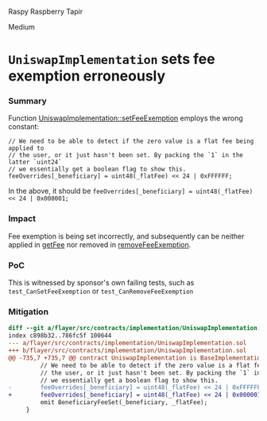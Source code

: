 Raspy Raspberry Tapir

Medium

# `UniswapImplementation` sets fee exemption erroneously

### Summary

Function [UniswapImplementation::setFeeExemption](https://github.com/sherlock-audit/2024-08-flayer/blob/main/flayer/src/contracts/implementation/UniswapImplementation.sol#L738) employs the wrong constant:

```solidity
// We need to be able to detect if the zero value is a flat fee being applied to
// the user, or it just hasn't been set. By packing the `1` in the latter `uint24`
// we essentially get a boolean flag to show this.
feeOverrides[_beneficiary] = uint48(_flatFee) << 24 | 0xFFFFFF;
```

In the above, it should be `feeOverrides[_beneficiary] = uint48(_flatFee) << 24 | 0x000001;`


### Impact

Fee exemption is being set incorrectly, and subsequently can be neither applied in [getFee](https://github.com/sherlock-audit/2024-08-flayer/blob/main/flayer/src/contracts/implementation/UniswapImplementation.sol#L711) nor removed in [removeFeeExemption](https://github.com/sherlock-audit/2024-08-flayer/blob/main/flayer/src/contracts/implementation/UniswapImplementation.sol#L751-L754).

### PoC

This is witnessed by sponsor's own failing tests, such as `test_CanSetFeeExemption` or `test_CanRemoveFeeExemption`

### Mitigation

```diff
diff --git a/flayer/src/contracts/implementation/UniswapImplementation.sol b/flayer/src/contracts/implementation/UniswapImplementation.sol
index c898b32..786fc5f 100644
--- a/flayer/src/contracts/implementation/UniswapImplementation.sol
+++ b/flayer/src/contracts/implementation/UniswapImplementation.sol
@@ -735,7 +735,7 @@ contract UniswapImplementation is BaseImplementation, BaseHook {
         // We need to be able to detect if the zero value is a flat fee being applied to
         // the user, or it just hasn't been set. By packing the `1` in the latter `uint24`
         // we essentially get a boolean flag to show this.
-        feeOverrides[_beneficiary] = uint48(_flatFee) << 24 | 0xFFFFFF;
+        feeOverrides[_beneficiary] = uint48(_flatFee) << 24 | 0x000001;
         emit BeneficiaryFeeSet(_beneficiary, _flatFee);
     }
 
```
